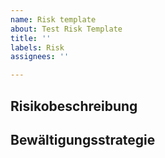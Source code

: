 ```yaml
---
name: Risk template
about: Test Risk Template
title: ''
labels: Risk
assignees: ''

---
```


## Risikobeschreibung
<!-- Please describe the risk in detail. -->

## Bewältigungsstrategie
<!-- Please describe the mitigation strategy. -->
